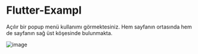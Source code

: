# Flutter-Exampl
Açılır bir popup menü kullanımı görmektesiniz. Hem sayfanın ortasında hem de sayfanın sağ üst köşesinde bulunmakta.

![image](https://user-images.githubusercontent.com/49613812/178973256-4c053613-0336-4d03-aaa9-b4d9ea66d3b4.png)

